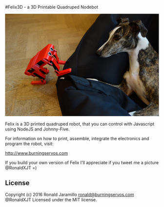 #Felix3D - a 3D Printable Quadruped Nodebot

<img src="https://github.com/Traverso/Felix3D/blob/master/felix_and_daisy.JPG?raw=true">

Felix is a 3D printed quadruped robot, that you can control with Javascript using NodeJS and 
Johnny-Five.

For information on how to print, assemble, integrate the electronics
and program the robot, visit:

http://www.burningservos.com

If you build your own version of Felix I'll appreciate if you tweet me
a picture @RonaldXJT  =)

## License
Copyright (c) 2016 Ronald Jaramillo <ronald@burningservos.com> @RonaldXJT
Licensed under the MIT license.

